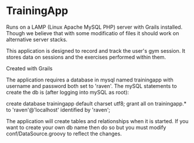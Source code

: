 TrainingApp
===========
Runs on a LAMP (Linux Apache MySQL PHP) server with Grails installed. Though we believe that with some modificatio of files it should work on alternative server stacks.

This application is designed to record and track the user's gym session. It stores data on sessions and the exercises performed within them.

Created with Grails

The application requires a database in mysql named trainingapp with username and password both set to 'raven'.
The mySQL statements to create the db is (after logging into mySQL as root):

create database trainingapp default charset utf8;
grant all on trainingapp.* to 'raven'@'localhost' identified by 'raven';

The application will create tables and relationships when it is started. If you want to create your own db name then do so but you must modify conf/DataSource.groovy to reflect the changes.
